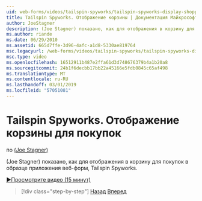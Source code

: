```yaml
---
uid: web-forms/videos/tailspin-spyworks/tailspin-spyworks-display-shopping-cart
title: Tailspin Spyworks. Отображение корзины | Документация Майкрософт
author: JoeStagner
description: (Joe Stagner) показано, как для отображения в корзину для покупок в образце приложения веб-форм, Tailspin Spyworks.
ms.author: riande
ms.date: 06/29/2010
ms.assetid: 665d7ffe-3d96-4afc-a1d8-5330ae819764
msc.legacyurl: /web-forms/videos/tailspin-spyworks/tailspin-spyworks-display-shopping-cart
msc.type: video
ms.openlocfilehash: 16512911b487e2ffa61d3d748676379b4a1b20a8
ms.sourcegitcommit: 24b1f6decbb17bb22a45166e5fdb0845c65af498
ms.translationtype: MT
ms.contentlocale: ru-RU
ms.lasthandoff: 03/01/2019
ms.locfileid: "57051081"
---
```

<a name="tailspin-spyworks---display-shopping-cart"></a>Tailspin Spyworks. Отображение корзины для покупок
====================
по [(Joe Stagner)](https://github.com/JoeStagner)

(Joe Stagner) показано, как для отображения в корзину для покупок в образце приложения веб-форм, Tailspin Spyworks.

[&#9654;Просмотрите видео (15 минут)](https://channel9.msdn.com/Blogs/ASP-NET-Site-Videos/tailspin-spyworks-display-shopping-cart)

> [!div class="step-by-step"]
> [Назад](tailspin-spyworks-adding-items-to-the-shopping-cart.md)
> [Вперед](tailspin-spyworks-update-the-shopping-cart.md)
